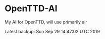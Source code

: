 # OpenTTD-AI
My AI for OpenTTD, will use primarily air

Latest backup: Sun Sep 29 14:47:02 UTC 2019
